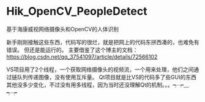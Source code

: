 # Hik_OpenCV_PeopleDetect
基于海康威视网络摄像头和OpenCV的人体识别

新手刚刚接触这些东西，代码写的很烂，就是把网上的代码东拼西凑的，也难免有错误。
但还是能运行的。
主要借鉴了这个博主的文档：
https://blog.csdn.net/qq_37541097/article/details/72566102

VS项目用了2个线程，一个获取网络摄像头的视频流，一个用来处理，他们之间通过链队列传递图像，没有使用互斥量。
Qt项目就是比VS的代码多了些GUI的东西其他没多少变化，不过没有用多线程，因为当时还没理解Qt的机制。。。┭┮﹏┭┮

